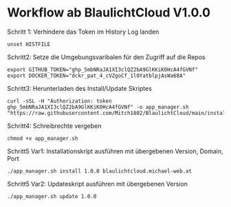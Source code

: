 # Workflow ab BlaulichtCloud V1.0.0

Schritt 1: Verhindere das Token im History Log landen
```
unset HISTFILE
```
Schritt2: Setze die Umgebungsvaribalen für den Zugriff auf die Repos
```
export GITHUB_TOKEN="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"
export DOCKER_TOKEN="dckr_pat_4_cVZgoCf_1l0YatblpjAsWa68A"
```
Schritt3: Herunterladen des Install/Update Skriptes
```
curl -sSL -H "Authorization: token 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" -o app_manager.sh "https://raw.githubusercontent.com/Mitch1802/BlaulichtCloud/main/install/app_manager.sh"
```
Schritt4: Schreibrechte vergeben
```
chmod +x app_manager.sh
```
Schritt5 Var1: Installationskript ausführen mit übergebenen Version, Domain, Port
```
./app_manager.sh install 1.0.0 blaulichtcloud.michael-web.at
```
Schritt5 Var2: Updateskript ausführen mit übergebenen Version
```
./app_manager.sh update 1.0.0 
```

